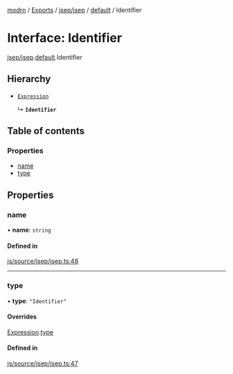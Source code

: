 [modrn](../README.md) / [Exports](../modules.md) / [jsep/jsep](../modules/jsep_jsep.md) / [default](../modules/jsep_jsep.default.md) / Identifier

# Interface: Identifier

[jsep/jsep](../modules/jsep_jsep.md).[default](../modules/jsep_jsep.default.md).Identifier

## Hierarchy

- [`Expression`](jsep_jsep.default.Expression.md)

  ↳ **`Identifier`**

## Table of contents

### Properties

- [name](jsep_jsep.default.Identifier.md#name)
- [type](jsep_jsep.default.Identifier.md#type)

## Properties

### name

• **name**: `string`

#### Defined in

[js/source/jsep/jsep.ts:48](https://github.com/alexbfr/modrn/blob/e23b9e9/modrn.ts/js/source/jsep/jsep.ts#L48)

___

### type

• **type**: ``"Identifier"``

#### Overrides

[Expression](jsep_jsep.default.Expression.md).[type](jsep_jsep.default.Expression.md#type)

#### Defined in

[js/source/jsep/jsep.ts:47](https://github.com/alexbfr/modrn/blob/e23b9e9/modrn.ts/js/source/jsep/jsep.ts#L47)

